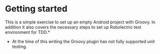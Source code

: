 # Getting started
This is a simple exercise to set up an empty Android project with Groovy. In addition it also covers the necessary steps to set up Robolectric test environment for TDD.* 

* At the time of this writing the Groovy plugin has not fully supported unit testing.

